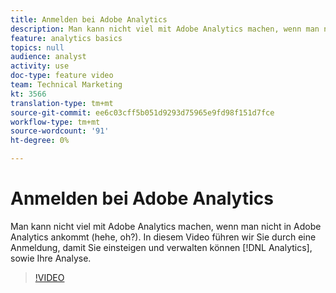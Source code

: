 ```yaml
---
title: Anmelden bei Adobe Analytics
description: Man kann nicht viel mit Adobe Analytics machen, wenn man nicht in Adobe Analytics ankommt (hehe, oh?). In diesem Video führen wir Sie durch eine Anmeldung, damit Sie Analytics einladen und verwalten können, sowie Ihre Analyse.
feature: analytics basics
topics: null
audience: analyst
activity: use
doc-type: feature video
team: Technical Marketing
kt: 3566
translation-type: tm+mt
source-git-commit: ee6c03cff5b051d9293d75965e9fd98f151d7fce
workflow-type: tm+mt
source-wordcount: '91'
ht-degree: 0%

---
```



# Anmelden bei Adobe Analytics

Man kann nicht viel mit Adobe Analytics machen, wenn man nicht in Adobe Analytics ankommt (hehe, oh?). In diesem Video führen wir Sie durch eine Anmeldung, damit Sie einsteigen und verwalten können [!DNL Analytics], sowie Ihre Analyse.

>[!VIDEO](https://video.tv.adobe.com/v/28771/?quality=12)
